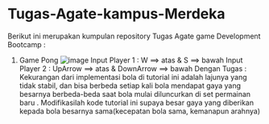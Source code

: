 # Tugas-Agate-kampus-Merdeka

Berikut ini merupakan kumpulan repository Tugas Agate game Development Bootcamp :
1. Game Pong
![image](https://user-images.githubusercontent.com/85096618/132325649-700ec797-3dc1-4959-a662-db1e5c171f84.png)
Input Player 1 : W ==> atas & S ==> bawah
Input Player 2 : UpArrow ==> atas & DownArrow ==> bawah
Dengan Tugas : Kekurangan dari implementasi bola di tutorial ini adalah lajunya yang tidak stabil, dan bisa berbeda setiap kali bola mendapat gaya yang besarnya berbeda-beda saat bola mulai diluncurkan di set permainan baru . Modifikasilah kode tutorial ini supaya besar gaya yang diberikan kepada bola besarnya sama(kecepatan bola sama, kemanapun arahnya)
